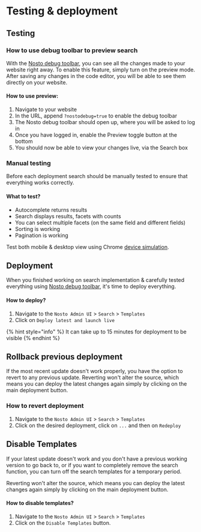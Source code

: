 # Testing & deployment

## **Testing**

### How to use debug toolbar to preview search

With the [Nosto debug toolbar](https://help.nosto.com/en/articles/1441625-how-to-use-the-nosto-debug-toolbar), you can see all the changes made to your website right away. To enable this feature, simply turn on the preview mode. After saving any changes in the code editor, you will be able to see them directly on your website.

#### How to use preview:

1. Navigate to your website
2. In the URL, append `?nostodebug=true` to enable the debug toolbar
3. The Nosto debug toolbar should open up, where you will be asked to log in
4. Once you have logged in, enable the Preview toggle button at the bottom
5. You should now be able to view your changes live, via the Search box

### Manual testing <a href="#what-to-test" id="what-to-test"></a>

Before each deployment search should be manually tested to ensure that everything works correctly.

#### What to test?

* Autocomplete returns results
* Search displays results, facets with counts
* You can select multiple facets (on the same field and different fields)
* Sorting is working
* Pagination is working

Test both mobile & desktop view using Chrome [device simulation](https://developer.chrome.com/docs/devtools/device-mode/).

## **Deployment**

When you finished working on search implementation & carefully tested everything using [Nosto debug toolbar](https://help.nosto.com/en/articles/1441625-how-to-use-the-nosto-debug-toolbar), it's time to deploy everything.

#### How to deploy?

1. Navigate to the `Nosto Admin UI` > `Search` > `Templates`
2. Click on `Deploy latest and launch live`

{% hint style="info" %}
It can take up to 15 minutes for deployment to be visible
{% endhint %}

## **Rollback previous deployment**

If the most recent update doesn't work properly, you have the option to revert to any previous update. Reverting won't alter the source, which means you can deploy the latest changes again simply by clicking on the main deployment button.

### How to revert deployment

1. Navigate to the `Nosto Admin UI` > `Search` > `Templates`
2. Click on the desired deployment, click on `...` and then on `Redeploy`

## **Disable Templates**

If your latest update doesn't work and you don't have a previous working version to go back to, or if you want to completely remove the search function, you can turn off the search templates for a temporary period.

Reverting won't alter the source, which means you can deploy the latest changes again simply by clicking on the main deployment button.

#### How to disable templates?

1. Navigate to the `Nosto Admin UI` > `Search` > `Templates`
2. Click on the `Disable Templates` button.
